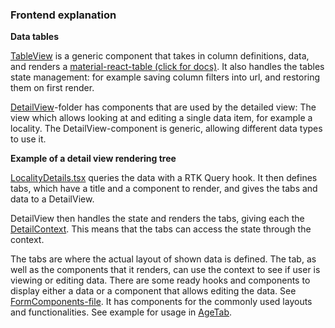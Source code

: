 ### Frontend explanation

**Data tables**

[TableView](../frontend/src/components/TableView/TableView.tsx) is a generic component that takes in column definitions, data, and renders a [material-react-table (click for docs)](https://www.material-react-table.com/). It also handles the tables state management: for example saving column filters into url, and restoring them on first render.

[DetailView](../frontend/src/components/DetailView/)-folder has components that are used by the detailed view: The view which allows looking at and editing a single data item, for example a locality. The DetailView-component is generic, allowing different data types to use it.

**Example of a detail view rendering tree**

[LocalityDetails.tsx](../frontend/src/components/Locality/LocalityDetails.tsx) queries the data with a RTK Query hook. It then defines tabs, which have a title and a component to render, and gives the tabs and data to a DetailView.

DetailView then handles the state and renders the tabs, giving each the [DetailContext](../frontend/src/components/DetailView/Context/DetailContext.tsx). This means that the tabs can access the state through the context.

The tabs are where the actual layout of shown data is defined. The tab, as well as the components that it renders, can use the context to see if user is viewing or editing data. There are some ready hooks and components to display either a data or a component that allows editing the data. See [FormComponents-file](../frontend/src/components/DetailView/common/FormComponents.tsx). It has components for the commonly used layouts and functionalities. See example for usage in [AgeTab](../frontend/src/components/Locality/Tabs/AgeTab.tsx).